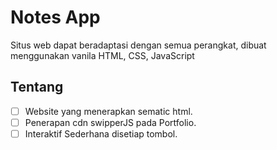 # Notes App

Situs web dapat beradaptasi dengan semua perangkat, dibuat menggunakan vanila HTML, CSS, JavaScript

## Tentang

- [ ] Website yang menerapkan sematic html.
- [ ] Penerapan cdn swipperJS pada Portfolio.
- [ ] Interaktif Sederhana disetiap tombol.
